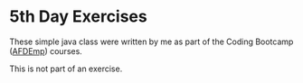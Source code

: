 # 5th Day Exercises

These simple java class were written by me as part of the Coding Bootcamp ([AFDEmp]) courses.

This is not part of an exercise. 

[AFDEmp]: <http://www.afdemp.org/>
